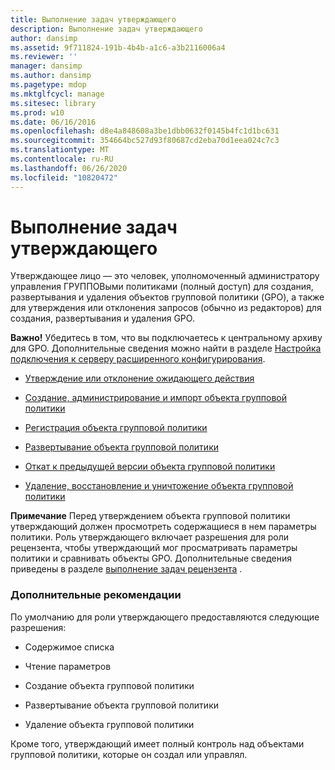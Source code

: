 ```yaml
---
title: Выполнение задач утверждающего
description: Выполнение задач утверждающего
author: dansimp
ms.assetid: 9f711824-191b-4b4b-a1c6-a3b2116006a4
ms.reviewer: ''
manager: dansimp
ms.author: dansimp
ms.pagetype: mdop
ms.mktglfcycl: manage
ms.sitesec: library
ms.prod: w10
ms.date: 06/16/2016
ms.openlocfilehash: d8e4a848608a3be1dbb0632f0145b4fc1d1bc631
ms.sourcegitcommit: 354664bc527d93f80687cd2eba70d1eea024c7c3
ms.translationtype: MT
ms.contentlocale: ru-RU
ms.lasthandoff: 06/26/2020
ms.locfileid: "10820472"
---
```

# Выполнение задач утверждающего


Утверждающее лицо — это человек, уполномоченный администратору управления ГРУППОВыми политиками (полный доступ) для создания, развертывания и удаления объектов групповой политики (GPO), а также для утверждения или отклонения запросов (обычно из редакторов) для создания, развертывания и удаления GPO.

**Важно!**  Убедитесь в том, что вы подключаетесь к центральному архиву для GPO. Дополнительные сведения можно найти в разделе [Настройка подключения к серверу расширенного конфигурирования](configure-an-agpm-server-connection-reviewer-agpm30ops.md).

 

-   [Утверждение или отклонение ожидающего действия](approve-or-reject-a-pending-action-agpm30ops.md)

-   [Создание, администрирование и импорт объекта групповой политики](creating-controlling-or-importing-a-gpo-editor-agpm30ops.md)

-   [Регистрация объекта групповой политики](check-in-a-gpo-agpm30ops.md)

-   [Развертывание объекта групповой политики](deploy-a-gpo-agpm30ops.md)

-   [Откат к предыдущей версии объекта групповой политики](roll-back-to-a-previous-version-of-a-gpo-agpm30ops.md)

-   [Удаление, восстановление и уничтожение объекта групповой политики](deleting-restoring-or-destroying-a-gpo-agpm30ops.md)

**Примечание**  Перед утверждением объекта групповой политики утверждающий должен просмотреть содержащиеся в нем параметры политики. Роль утверждающего включает разрешения для роли рецензента, чтобы утверждающий мог просматривать параметры политики и сравнивать объекты GPO. Дополнительные сведения приведены в разделе [выполнение задач рецензента](performing-reviewer-tasks-agpm30ops.md) .

 

### Дополнительные рекомендации

По умолчанию для роли утверждающего предоставляются следующие разрешения:

-   Содержимое списка

-   Чтение параметров

-   Создание объекта групповой политики

-   Развертывание объекта групповой политики

-   Удаление объекта групповой политики

Кроме того, утверждающий имеет полный контроль над объектами групповой политики, которые он создал или управлял.

 

 





